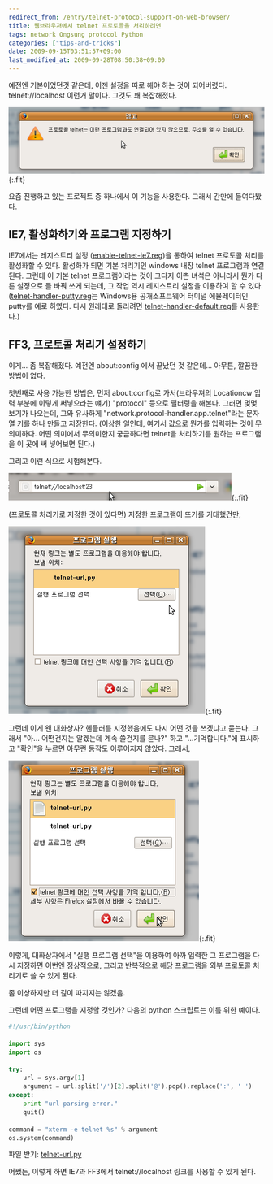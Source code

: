 ```yaml
---
redirect_from: /entry/telnet-protocol-support-on-web-browser/
title: 웹브라우져에서 telnet 프로토콜을 처리하려면
tags: network Ongsung protocol Python
categories: ["tips-and-tricks"]
date: 2009-09-15T03:51:57+09:00
last_modified_at: 2009-09-28T08:50:38+09:00
---
```

예전엔 기본이었던것 같은데, 이젠 설정을 따로 해야 하는 것이 되어버렸다.
telnet://localhost 이런거 말이다. 그것도 꽤 복잡해졌다.

![](/attachments/2009-09-15-missing-handler.png){:.fit}

요즘 진행하고 있는 프로젝트 중 하나에서 이 기능을 사용한다. 그래서 간만에
들여다봤다.

## IE7, 활성화하기와 프로그램 지정하기

IE7에서는 레지스트리 설정
([enable-telnet-ie7.reg](/attachments/enable-telnet-ie7.reg))을
통하여 telnet 프로토콜 처리를 활성화할 수 있다.
활성화가 되면 기본 처리기인 windows 내장 telnet 프로그램과 연결된다.
그런데 이 기본 telnet 프로그램이라는 것이 그다지 이쁜 녀석은 아니라서
뭔가 다른 설정으로 들 바꿔 쓰게 되는데, 그 작업 역시 레지스트리 설정을
이용하여 할 수 있다.
([telnet-handler-putty.reg](/attachments/telnet-handler-putty.reg)는
Windows용 공개소프트웨어 터미널 에뮬레이터인 putty를 예로 하였다.
다시 원래대로 돌리려면
[telnet-handler-default.reg](/attachments/telnet-handler-default.reg)를
사용한다.)

## FF3, 프로토콜 처리기 설정하기

이게... 좀 복잡해졌다. 예전엔 about:config 에서 끝났던 것 같은데...
아무튼, 깔끔한 방법이 없다.

첫번째로 사용 가능한 방법은, 먼저 about:config로 가서(브라우져의 Locationcw
입력 부분에 이렇게 써넣으라는 얘기) "protocol" 등으로 필터링을 해본다.
그러면 몇몇 보기가 나오는데, 그와 유사하게
"network.protocol-handler.app.telnet"라는 문자열 키를 하나 만들고 저장한다.
(이상한 일인데, 여기서 값으로 뭔가를 입력하는 것이 무의미하다. 어떤 의미에서
무의미한지 궁금하다면 telnet을 처리하기를 원하는 프로그램을 이 곳에 써
넣어보면 된다.)

그리고 이런 식으로 시험해본다.

![](/attachments/2009-09-15-telnet-protocol.png){:.fit}

(프로토콜 처리기로 지정한 것이 있다면) 지정한 프로그램이 뜨기를 기대했건만,

![](/attachments/2009-09-15-after-setup.png){:.fit}

그런데 이게 왠 대화상자? 헨들러를 지정했음에도 다시 어떤 것을 쓰겠냐고
묻는다. 그래서 "아... 어떤건지는 알겠는데 계속 쓸건지를 묻나?" 하고
"...기억합니다."에 표시하고 "확인"을 누르면 아무런 동작도 이루어지지
않았다. 그래서,

![](/attachments/2009-09-15-select-manually.png){:.fit}

이렇게, 대화상자에서 "실행 프로그램 선택"을 이용하여 아까 입력한 그
프로그램을 다시 지정하면 이번엔 정상적으로, 그리고 반복적으로 해당
프로그램을 외부 프로토콜 처리기로 쓸 수 있게 된다.

좀 이상하지만 더 깊이 따지지는 않겠음.

그런데 어떤 프로그램을 지정할 것인가? 다음의 python 스크립트는 이를 위한
예이다.

```python
#!/usr/bin/python

import sys
import os

try:
    url = sys.argv[1]
    argument = url.split('/')[2].split('@').pop().replace(':', ' ')
except:
    print "url parsing error."
    quit()

command = "xterm -e telnet %s" % argument
os.system(command)
```

파일 받기: [telnet-url.py](/attachments/telnet-url.py)

어쨌든, 이렇게 하면 IE7과 FF3에서 telnet://localhost 링크를 사용할 수
있게 된다.

